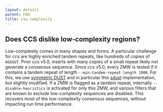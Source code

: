 ```yaml
---
layout: default
parent: FAQ
title: Low complexity
---
```


## Does CCS dislike low-complexity regions?
Low-complexity comes in many shapes and forms.
A particular challenge for _ccs_ are highly enriched tandem repeats, like
hundreds of copies of `AGGGGT`.
Prior _ccs_ v5.0, inserts with many copies of a small repeat likely not generate
a consensus sequence.
Since _ccs_ v5.0, every ZMW is tested if it contains a tandem repeat
of length `--min-tandem-repeat-length 1000`.
For this, we use [symmetric DUST](https://doi.org/10.1089/cmb.2006.13.1028)
and in particular this [sdust](https://github.com/lh3/sdust) implementation,
but slightly modified.
If a ZMW is flagged as a tandem repeat, internally `--disable-heuristics`
is activated for only this ZMW, and various filters that are known to exclude
low-complexity sequences are disabled.
This recovers most of the low-complexity consensus sequences, without impacting
run time performance.
